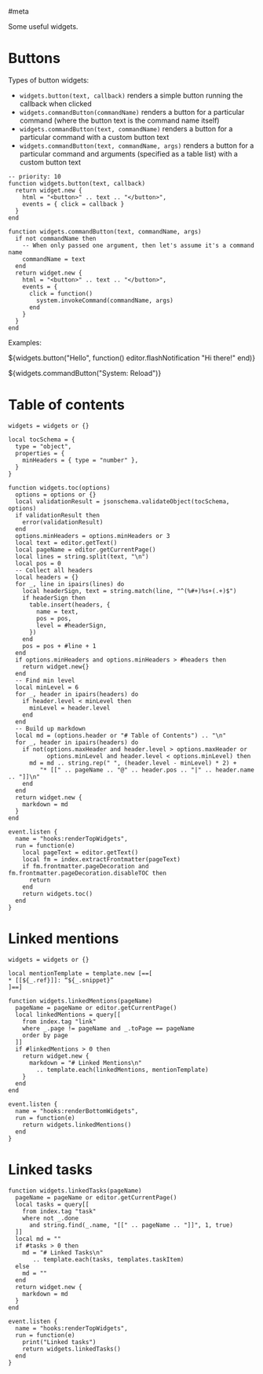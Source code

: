 #meta

Some useful widgets.

# Buttons
Types of button widgets:

* `widgets.button(text, callback)` renders a simple button running the callback when clicked
* `widgets.commandButton(commandName)` renders a button for a particular command (where the button text is the command name itself)
* `widgets.commandButton(text, commandName)` renders a button for a particular command with a custom button text
* `widgets.commandButton(text, commandName, args)` renders a button for a particular command and arguments (specified as a table list) with a custom button text

```space-lua
-- priority: 10
function widgets.button(text, callback)
  return widget.new {
    html = "<button>" .. text .. "</button>",
    events = { click = callback }
  }
end

function widgets.commandButton(text, commandName, args)
  if not commandName then
    -- When only passed one argument, then let's assume it's a command name
    commandName = text
  end
  return widget.new {
    html = "<button>" .. text .. "</button>",
    events = {
      click = function()
        system.invokeCommand(commandName, args)
      end
    }
  }
end
```

Examples:

${widgets.button("Hello", function()
  editor.flashNotification "Hi there!"
end)}

${widgets.commandButton("System: Reload")}

# Table of contents
```space-lua
widgets = widgets or {}

local tocSchema = {
  type = "object",
  properties = {
    minHeaders = { type = "number" },
  }
}

function widgets.toc(options)
  options = options or {}
  local validationResult = jsonschema.validateObject(tocSchema, options)
  if validationResult then
    error(validationResult)
  end
  options.minHeaders = options.minHeaders or 3
  local text = editor.getText()
  local pageName = editor.getCurrentPage()
  local lines = string.split(text, "\n")
  local pos = 0
  -- Collect all headers
  local headers = {}
  for _, line in ipairs(lines) do
    local headerSign, text = string.match(line, "^(%#+)%s+(.+)$")
    if headerSign then
      table.insert(headers, {
        name = text,
        pos = pos,
        level = #headerSign,
      })
    end
    pos = pos + #line + 1
  end
  if options.minHeaders and options.minHeaders > #headers then
    return widget.new{}
  end
  -- Find min level
  local minLevel = 6
  for _, header in ipairs(headers) do
    if header.level < minLevel then
      minLevel = header.level
    end
  end
  -- Build up markdown
  local md = (options.header or "# Table of Contents") .. "\n"
  for _, header in ipairs(headers) do
    if not(options.maxHeader and header.level > options.maxHeader or
           options.minLevel and header.level < options.minLevel) then
      md = md .. string.rep(" ", (header.level - minLevel) * 2) +
         "* [[" .. pageName .. "@" .. header.pos .. "|" .. header.name .. "]]\n"
    end
  end
  return widget.new {
    markdown = md
  }
end

event.listen {
  name = "hooks:renderTopWidgets",
  run = function(e)
    local pageText = editor.getText()
    local fm = index.extractFrontmatter(pageText)
    if fm.frontmatter.pageDecoration and fm.frontmatter.pageDecoration.disableTOC then
      return
    end
    return widgets.toc()
  end
}
```

# Linked mentions
```space-lua
widgets = widgets or {}

local mentionTemplate = template.new [==[
* [[${_.ref}]]: “${_.snippet}”
]==]

function widgets.linkedMentions(pageName)
  pageName = pageName or editor.getCurrentPage()
  local linkedMentions = query[[
    from index.tag "link"
    where _.page != pageName and _.toPage == pageName
    order by page
  ]]
  if #linkedMentions > 0 then
    return widget.new {
      markdown = "# Linked Mentions\n"
        .. template.each(linkedMentions, mentionTemplate)
    }
  end
end

event.listen {
  name = "hooks:renderBottomWidgets",
  run = function(e)
    return widgets.linkedMentions()
  end
}
```

# Linked tasks
```space-lua
function widgets.linkedTasks(pageName)
  pageName = pageName or editor.getCurrentPage()
  local tasks = query[[
    from index.tag "task"
    where not _.done
      and string.find(_.name, "[[" .. pageName .. "]]", 1, true)
  ]]
  local md = ""
  if #tasks > 0 then
    md = "# Linked Tasks\n"
       .. template.each(tasks, templates.taskItem)
  else
    md = ""
  end
  return widget.new {
    markdown = md
  }
end

event.listen {
  name = "hooks:renderTopWidgets",
  run = function(e)
    print("Linked tasks")
    return widgets.linkedTasks()
  end
}
```